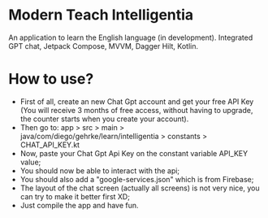 # Modern Teach Intelligentia
An application to learn the English language (in development). Integrated GPT chat, Jetpack Compose, MVVM, Dagger Hilt, Kotlin.

# How to use?
- First of all, create an new Chat Gpt account and get your free API Key (You will receive 3 months of free access,
without having to upgrade, the counter starts when you create your account). 
- Then go to: app > src > main > java/com/diego/gehrke/learn/intelligentia > constants > CHAT_API_KEY.kt
- Now, paste your Chat Gpt Api Key on the constant variable API_KEY value;
- You should now be able to interact with the api;
- You should also add a "google-services.json" which is from Firebase;
- The layout of the chat screen (actually all screens) is not very nice, you can try to make it better first XD;
- Just compile the app and have fun.
